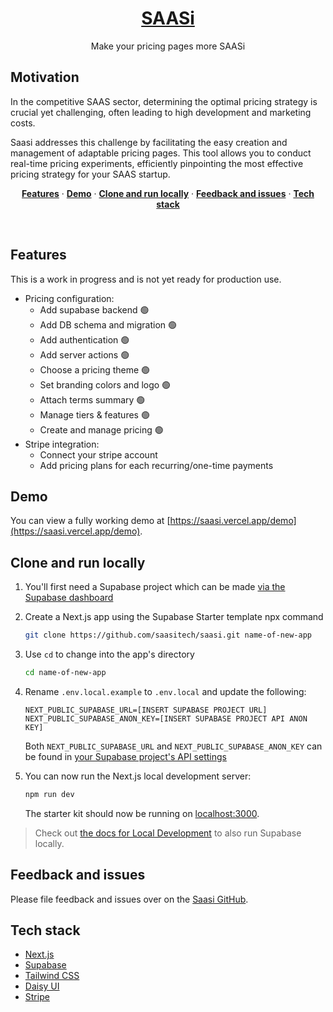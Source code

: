 <a align="center" href="https://saasi.vercel.app/demo">
  <h1 align="center">SAASi </h1>
</a>

<p align="center">
 Make your pricing pages more SAASi
</p>

## Motivation

In the competitive SAAS sector, determining the optimal pricing strategy is crucial yet challenging, often leading to high development and marketing costs.

Saasi addresses this challenge by facilitating the easy creation and management of adaptable pricing pages. This tool allows you to conduct real-time pricing experiments, efficiently pinpointing the most effective pricing strategy for your SAAS startup.

<p align="center">
  <a href="#features"><strong>Features</strong></a> ·
  <a href="#demo"><strong>Demo</strong></a> ·
  <a href="#clone-and-run-locally"><strong>Clone and run locally</strong></a> ·
  <a href="#feedback-and-issues"><strong>Feedback and issues</strong></a> ·
  <a href="#tech-stack"><strong>Tech stack</strong></a> 
</p>
<br/>

## Features

This is a work in progress and is not yet ready for production use.

- Pricing configuration:
  - Add supabase backend 🟢
  - Add DB schema and migration 🟢
  - Add authentication 🟢
  - Add server actions 🟢
  - Choose a pricing theme 🟢
  - Set branding colors and logo 🟢
  - Attach terms summary 🟢
  - Manage tiers & features 🟢
  - Create and manage pricing 🟢
- Stripe integration:
  - Connect your stripe account
  - Add pricing plans for each recurring/one-time payments

## Demo

You can view a fully working demo at [https://saasi.vercel.app/demo](https://saasi.vercel.app/demo).

## Clone and run locally

1. You'll first need a Supabase project which can be made [via the Supabase dashboard](https://database.new)

2. Create a Next.js app using the Supabase Starter template npx command

   ```bash
   git clone https://github.com/saasitech/saasi.git name-of-new-app
   ```

3. Use `cd` to change into the app's directory

   ```bash
   cd name-of-new-app
   ```

4. Rename `.env.local.example` to `.env.local` and update the following:

   ```
   NEXT_PUBLIC_SUPABASE_URL=[INSERT SUPABASE PROJECT URL]
   NEXT_PUBLIC_SUPABASE_ANON_KEY=[INSERT SUPABASE PROJECT API ANON KEY]
   ```

   Both `NEXT_PUBLIC_SUPABASE_URL` and `NEXT_PUBLIC_SUPABASE_ANON_KEY` can be found in [your Supabase project's API settings](https://app.supabase.com/project/_/settings/api)

5. You can now run the Next.js local development server:

   ```bash
   npm run dev
   ```

   The starter kit should now be running on [localhost:3000](http://localhost:3000/).

> Check out [the docs for Local Development](https://supabase.com/docs/guides/getting-started/local-development) to also run Supabase locally.

## Feedback and issues

Please file feedback and issues over on the [Saasi GitHub](https://github.com/saasitech/saasi/issues/new).

## Tech stack

- [Next.js](https://nextjs.org/)
- [Supabase](https://supabase.io/)
- [Tailwind CSS](https://tailwindcss.com/)
- [Daisy UI](https://daisyui.com/)
- [Stripe](https://stripe.com/)
